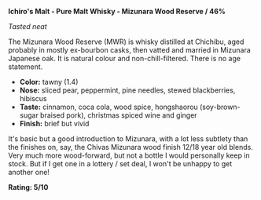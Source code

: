 **Ichiro's Malt - Pure Malt Whisky - Mizunara Wood Reserve / 46%**

*Tasted neat*

The Mizunara Wood Reserve (MWR) is whisky distilled at Chichibu, aged probably in mostly ex-bourbon casks, then vatted and married in Mizunara Japanese oak.  It is natural colour and non-chill-filtered.  There is no age statement.

* **Color:** tawny (1.4)
* **Nose:** sliced pear, peppermint, pine needles, stewed blackberries, hibiscus
* **Taste:** cinnamon, coca cola, wood spice, hongshaorou (soy-brown-sugar braised pork), christmas spiced wine and ginger
* **Finish:** brief but vivid

It's basic but a good introduction to Mizunara, with a lot less subtlety than the finishes on, say, the Chivas Mizunara wood finish 12/18 year old blends.  Very much more wood-forward, but not a bottle I would personally keep in stock.  But if I get one in a lottery / set deal, I won't be unhappy to get another one!

**Rating: 5/10**
